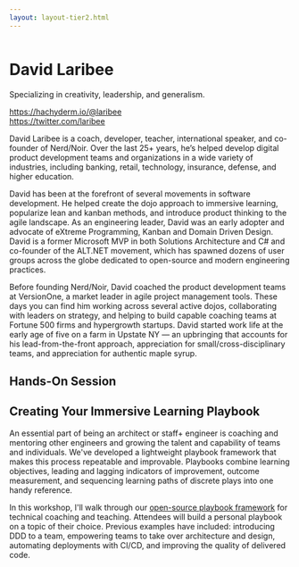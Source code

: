 ```yaml
---
layout: layout-tier2.html
---
```

<div class="container section featured-speaker">
   <div class="row">
     <div class="col-xs-12 col-sm-2 new-img-container">
       <img class="new-speaker-page-img david-laribee" />
       </div>
     <div class="col-xs-12 col-sm-10 copy-container">
       <h1 class="speaker-header">David Laribee</h1>
       <span class="speaker-subtitle">Specializing in creativity, leadership, and generalism.</span>
       <p><a class="speaker-handle" href="https://hachyderm.io/@laribee" target="_blank">https://hachyderm.io/@laribee</a>
       <br>
       <a href="https://twitter.com/laribee" target="_blank">https://twitter.com/laribee</a></p>
       <p>David Laribee is a coach, developer, teacher, international speaker, and co-founder of Nerd/Noir. Over the last 25+ years, he’s helped develop digital product development teams and organizations in a wide variety of industries, including banking, retail, technology, insurance, defense, and higher education.</p>
        <p>David has been at the forefront of several movements in software development. He helped create the dojo approach to immersive learning, popularize lean and kanban methods, and introduce product thinking to the agile landscape. As an engineering leader, David was an early adopter and advocate of eXtreme Programming, Kanban and Domain Driven Design. David is a former Microsoft MVP in both Solutions Architecture and C# and co-founder of the ALT.NET movement, which has spawned dozens of user groups across the globe dedicated to open-source and modern engineering practices.</p>
        <p>Before founding Nerd/Noir, David coached the product development teams at VersionOne, a market leader in agile project management tools. These days you can find him working across several active dojos, collaborating with leaders on strategy, and helping to build capable coaching teams at Fortune 500 firms and hypergrowth startups. David started work life at the early age of five on a farm in Upstate NY — an upbringing that accounts for his lead-from-the-front approach, appreciation for small/cross-disciplinary teams, and appreciation for authentic maple syrup.</p>
       <h2>Hands-On Session</h2>
        <h2 class="gold">Creating Your Immersive Learning Playbook</h2>
       <p>An essential part of being an architect or staff+ engineer is coaching and mentoring other engineers and growing the talent and capability of teams and individuals. We've developed a lightweight playbook framework that makes this process repeatable and improvable. Playbooks combine learning objectives, leading and lagging indicators of improvement, outcome measurement, and sequencing learning paths of discrete plays into one handy reference.</p> 
        <p>In this workshop, I'll walk through our <a href="https://nerdnoir.com/playbooks" target="_blank">open-source playbook framework</a> for technical coaching and teaching. Attendees will build a personal playbook on a topic of their choice. Previous examples have included: introducing DDD to a team, empowering teams to take over architecture and design, automating deployments with CI/CD, and improving the quality of delivered code.</p>
     </div>
   </div>
 </div>